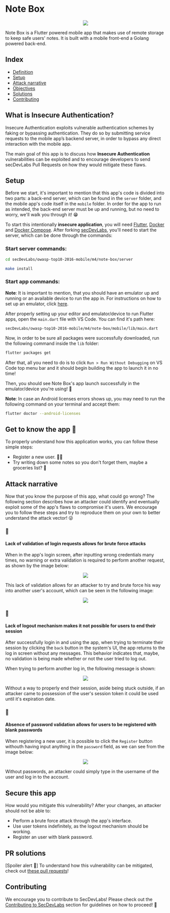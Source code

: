 # Note Box

<p align="center">
    <img src="images/note-box.png"/>
</p>

Note Box is a Flutter powered mobile app that makes use of remote storage to keep safe users' notes. It is built with a mobile front-end a Golang powered back-end.

## Index

- [Definition](#what-is-insecure-authentication)
- [Setup](#setup)
- [Attack narrative](#attack-narrative)
- [Objectives](#secure-this-app)
- [Solutions](#pr-solutions)
- [Contributing](#contributing)

## What is Insecure Authentication?

Insecure Authentication exploits vulnerable authentication schemes by faking or bypassing authentication. They do so by submitting service requests to the mobile app’s backend server, in order to bypass any direct interaction with the mobile app.

The main goal of this app is to discuss how **Insecure Authentication** vulnerabilities can be exploited and to encourage developers to send secDevLabs Pull Requests on how they would mitigate these flaws.

## Setup

Before we start, it's important to mention that this app's code is divided into two parts: a back-end server, which can be found in the `server` folder, and the mobile app's code itself in the `mobile` folder. In order for the app to run as intended, the back-end server must be up and running, but no need to worry, we'll walk you through it! 😁

To start this intentionally **insecure application**, you will need [Flutter][VS-Code-Flutter], [Docker][Docker Install] and [Docker Compose][Docker Compose Install]. After forking [secDevLabs](https://github.com/globocom/secDevLabs), you'll need to start the server, which can be done through the commands:

### Start server commands:

```sh
cd secDevLabs/owasp-top10-2016-mobile/m4/note-box/server
```

```sh
make install
```

### Start app commands:

**Note**: It is important to mention, that you should have an emulator up and running or an available device to run the app in. For instructions on how to set up an emulator, click [here][VS-Code-Flutter].

After properly setting up your editor and emulator/device to run Flutter apps, open the `main.dart` file with VS Code. You can find it's path here:

```
secDevLabs/owasp-top10-2016-mobile/m4/note-box/mobile/lib/main.dart
```

Now, in order to be sure all packages were successfully downloaded, run the following command inside the `lib` folder:

```sh
flutter packages get
```

After that, all you need to do is to click `Run > Run Without Debugging` on VS Code top menu bar and it should begin building the app to launch it in no time!

Then, you should see Note Box's app launch successfully in the emulator/device you're using! 📲

**Note**: In case an Android licenses errors shows up, you may need to run the following command on your terminal and accept them:

``` sh
flutter doctor --android-licenses
```

## Get to know the app 📝

To properly understand how this application works, you can follow these simple steps:

- Register a new user. 👩‍💻
- Try writing down some notes so you don't forget them, maybe a groceries list? 🍫

## Attack narrative

Now that you know the purpose of this app, what could go wrong? The following section describes how an attacker could identify and eventually exploit some of the app's flaws to compromise it's users. We encourage you to follow these steps and try to reproduce them on your own to better understand the attack vector! 😜

### 👀

#### Lack of validation of login requests allows for brute force attacks

When in the app's login screen, after inputting wrong credentials many times, no warning or extra validation is required to perform another request, as shown by the image below:

<p align="center">
    <img src="images/brute-force.gif"/>
</p>

This lack of validation allows for an attacker to try and brute force his way into another user's account, which can be seen in the following image:

<p align="center">
    <img src="images/brute-force-successfull.gif"/>
</p>

### 👀

#### Lack of logout mechanism makes it not possible for users to end their session

After successfully login in and using the app, when trying to terminate their session by clicking the `back` button in the system's UI, the app returns to the log in screen without any messages. This behavior indicates that, maybe, no validation is being made whether or not the user tried to log out.

When trying to perform another log in, the following message is shown:

<p align="center">
    <img src="images/no-logout.gif"/>
</p>

Without a way to properly end their session, aside being stuck outside, if an attacker came to possession of the user's session token it could be used until it's expiration date.

### 👀

#### Absence of password validation allows for users to be registered with blank passwords

When registering a new user, it is possible to click the `Register` button withouth having input anything in the `password` field, as we can see from the image below:

<p align="center">
    <img src="images/create-user-empty-password.gif"/>
</p>

Without passwords, an attacker could simply type in the username of the user and log in to the account.

## Secure this app

How would you mitigate this vulnerability? After your changes, an attacker should not be able to:

* Perform a brute force attack through the app's interface.
* Use user tokens indefinitely, as the logout mechanism should be working.
* Register an user with blank password.

## PR solutions

[Spoiler alert 🚨] To understand how this vulnerability can be mitigated, check out [these pull requests](https://github.com/globocom/secDevLabs/pulls?q=is%3Apr+label%3A%22mitigation+solution+%F0%9F%94%92%22+label%3A%22Note+Box%22)!

## Contributing

We encourage you to contribute to SecDevLabs! Please check out the [Contributing to SecDevLabs](../../../docs/CONTRIBUTING.md) section for guidelines on how to proceed! 🎉

[Flutter]: https://flutter.dev/docs/get-started/install
[VS-Code-Flutter]: ../../../docs/installing-flutter.md
[Docker Install]:  https://docs.docker.com/install/
[Docker Compose Install]: https://docs.docker.com/compose/install/
